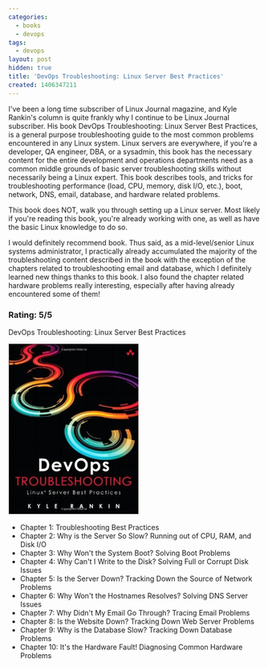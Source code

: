 ```yaml
---
categories:
  - books
  - devops
tags:
  - devops
layout: post
hidden: true
title: 'DevOps Troubleshooting: Linux Server Best Practices'
created: 1406347211
---
```


I've been a long time subscriber of Linux Journal magazine, and Kyle Rankin's column is quite frankly why I continue to be Linux Journal subscriber. His book DevOps Troubleshooting: Linux Server Best Practices, is a general purpose troubleshooting guide to the most common problems encountered in any  Linux system. Linux servers are everywhere, if you're a developer, QA engineer, DBA, or a sysadmin, this book has the necessary content for the entire development and operations departments need as a common middle grounds of basic server troubleshooting skills without necessarily being a Linux expert. This book describes tools, and tricks for troubleshooting performance (load, CPU, memory, disk I/O, etc.), boot, network, DNS, email, database, and hardware related problems.

This book does NOT, walk you through setting up a Linux server. Most likely if you're reading this book, you're already working with one, as well as have the basic Linux knowledge to do so.

I would definitely recommend book. Thus said, as a mid-level/senior Linux systems administrator, I practically already accumulated the majority of the troubleshooting content described in the book with the exception of the chapters related to troubleshooting email and database, which I definitely learned new things thanks to this book. I also found the chapter related hardware problems really interesting, especially after having already encountered some of them!

### Rating: 5/5

DevOps Troubleshooting: Linux Server Best Practices

<a href="http://www.amazon.com/DevOps-Troubleshooting-Linux-Server-Practices/dp/0321832043/ref=sr_1_8?ie=UTF8&qid=1406343988&sr=8-8&keywords=devops" target="_blank"><img src="/assets/books/devops_troubleshooting.jpg"></a>

* Chapter 1: Troubleshooting Best Practices
* Chapter 2: Why is the Server So Slow? Running out of CPU, RAM, and Disk I/O
* Chapter 3: Why Won't the System Boot? Solving Boot Problems
* Chapter 4: Why Can't I Write to the Disk? Solving Full or Corrupt Disk Issues
* Chapter 5: Is the Server Down? Tracking Down the Source of Network Problems
* Chapter 6: Why Won't the Hostnames Resolves? Solving DNS Server Issues
* Chapter 7: Why Didn't My Email Go Through? Tracing Email Problems
* Chapter 8: Is the Website Down? Tracking Down Web Server Problems
* Chapter 9: Why is the Database Slow? Tracking Down Database Problems
* Chapter 10: It's the Hardware Fault! Diagnosing Common Hardware Problems
